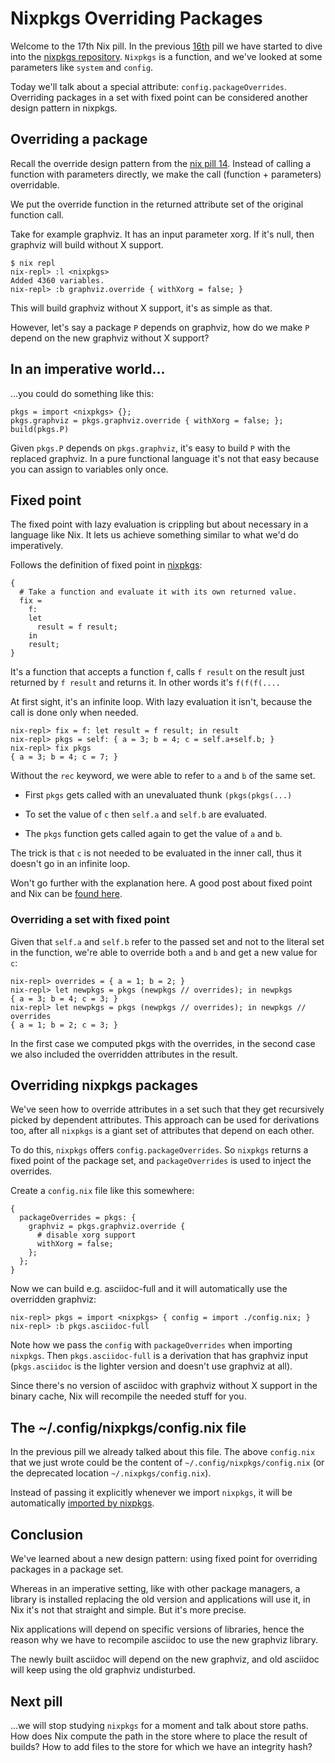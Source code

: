 # Nixpkgs Overriding Packages

Welcome to the 17th Nix pill. In the previous
[16th](16-nixpkgs-parameters.md) pill we have started to dive into the
[nixpkgs repository](http://github.com/NixOS/nixpkgs). `Nixpkgs` is a
function, and we've looked at some parameters like `system` and
`config`.

Today we'll talk about a special attribute: `config.packageOverrides`.
Overriding packages in a set with fixed point can be considered another
design pattern in nixpkgs.

## Overriding a package

Recall the override design pattern from the [nix pill
14](14-override-design-pattern.md). Instead of calling a function with
parameters directly, we make the call (function + parameters)
overridable.

We put the override function in the returned attribute set of the
original function call.

Take for example graphviz. It has an input parameter xorg. If it's
null, then graphviz will build without X support.

    $ nix repl
    nix-repl> :l <nixpkgs>
    Added 4360 variables.
    nix-repl> :b graphviz.override { withXorg = false; }

This will build graphviz without X support, it's as simple as that.

However, let's say a package `P` depends on graphviz, how do we make
`P` depend on the new graphviz without X support?

## In an imperative world\...

\...you could do something like this:

    pkgs = import <nixpkgs> {};
    pkgs.graphviz = pkgs.graphviz.override { withXorg = false; };
    build(pkgs.P)

Given `pkgs.P` depends on `pkgs.graphviz`, it's easy to build `P` with
the replaced graphviz. In a pure functional language it's not that easy
because you can assign to variables only once.

## Fixed point

The fixed point with lazy evaluation is crippling but about necessary in
a language like Nix. It lets us achieve something similar to what we'd
do imperatively.

Follows the definition of fixed point in
[nixpkgs](https://github.com/NixOS/nixpkgs/blob/f224a4f1b32b3e813783d22de54e231cd8ea2448/lib/fixed-points.nix#L19):

    {
      # Take a function and evaluate it with its own returned value.
      fix =
        f:
        let
          result = f result;
        in
        result;
    }

It's a function that accepts a function `f`, calls `f result` on the
result just returned by `f result` and returns it. In other words it's
`f(f(f(....`

At first sight, it's an infinite loop. With lazy evaluation it isn't,
because the call is done only when needed.

    nix-repl> fix = f: let result = f result; in result
    nix-repl> pkgs = self: { a = 3; b = 4; c = self.a+self.b; }
    nix-repl> fix pkgs
    { a = 3; b = 4; c = 7; }

Without the `rec` keyword, we were able to refer to `a` and `b` of the
same set.

-   First `pkgs` gets called with an unevaluated thunk `(pkgs(pkgs(...)`

-   To set the value of `c` then `self.a` and `self.b` are evaluated.

-   The `pkgs` function gets called again to get the value of `a` and
    `b`.

The trick is that `c` is not needed to be evaluated in the inner call,
thus it doesn't go in an infinite loop.

Won't go further with the explanation here. A good post about fixed
point and Nix can be [found
here](http://r6.ca/blog/20140422T142911Z.html).

### Overriding a set with fixed point

Given that `self.a` and `self.b` refer to the passed set and not to the
literal set in the function, we're able to override both `a` and `b`
and get a new value for `c`:

    nix-repl> overrides = { a = 1; b = 2; }
    nix-repl> let newpkgs = pkgs (newpkgs // overrides); in newpkgs
    { a = 3; b = 4; c = 3; }
    nix-repl> let newpkgs = pkgs (newpkgs // overrides); in newpkgs // overrides
    { a = 1; b = 2; c = 3; }

In the first case we computed pkgs with the overrides, in the second
case we also included the overridden attributes in the result.

## Overriding nixpkgs packages

We've seen how to override attributes in a set such that they get
recursively picked by dependent attributes. This approach can be used
for derivations too, after all `nixpkgs` is a giant set of attributes
that depend on each other.

To do this, `nixpkgs` offers `config.packageOverrides`. So `nixpkgs`
returns a fixed point of the package set, and `packageOverrides` is used
to inject the overrides.

Create a `config.nix` file like this somewhere:

    {
      packageOverrides = pkgs: {
        graphviz = pkgs.graphviz.override {
          # disable xorg support
          withXorg = false;
        };
      };
    }

Now we can build e.g. asciidoc-full and it will automatically use the
overridden graphviz:

    nix-repl> pkgs = import <nixpkgs> { config = import ./config.nix; }
    nix-repl> :b pkgs.asciidoc-full

Note how we pass the `config` with `packageOverrides` when importing
`nixpkgs`. Then `pkgs.asciidoc-full` is a derivation that has graphviz
input (`pkgs.asciidoc` is the lighter version and doesn't use graphviz
at all).

Since there's no version of asciidoc with graphviz without X support in
the binary cache, Nix will recompile the needed stuff for you.

## The \~/.config/nixpkgs/config.nix file

In the previous pill we already talked about this file. The above
`config.nix` that we just wrote could be the content of
`~/.config/nixpkgs/config.nix` (or the deprecated location
`~/.nixpkgs/config.nix`).

Instead of passing it explicitly whenever we import `nixpkgs`, it will
be automatically [imported by
nixpkgs](https://github.com/NixOS/nixpkgs/blob/32c523914fdb8bf9cc7912b1eba023a8daaae2e8/pkgs/top-level/impure.nix#L28).

## Conclusion

We've learned about a new design pattern: using fixed point for
overriding packages in a package set.

Whereas in an imperative setting, like with other package managers, a
library is installed replacing the old version and applications will use
it, in Nix it's not that straight and simple. But it's more precise.

Nix applications will depend on specific versions of libraries, hence
the reason why we have to recompile asciidoc to use the new graphviz
library.

The newly built asciidoc will depend on the new graphviz, and old
asciidoc will keep using the old graphviz undisturbed.

## Next pill

\...we will stop studying `nixpkgs` for a moment and talk about store
paths. How does Nix compute the path in the store where to place the
result of builds? How to add files to the store for which we have an
integrity hash?
